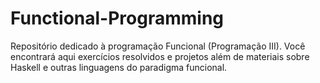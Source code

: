 # Functional-Programming
Repositório dedicado à programação Funcional (Programação III). Você encontrará aqui exercícios resolvidos e projetos além de materiais sobre Haskell e outras linguagens do paradigma funcional.
